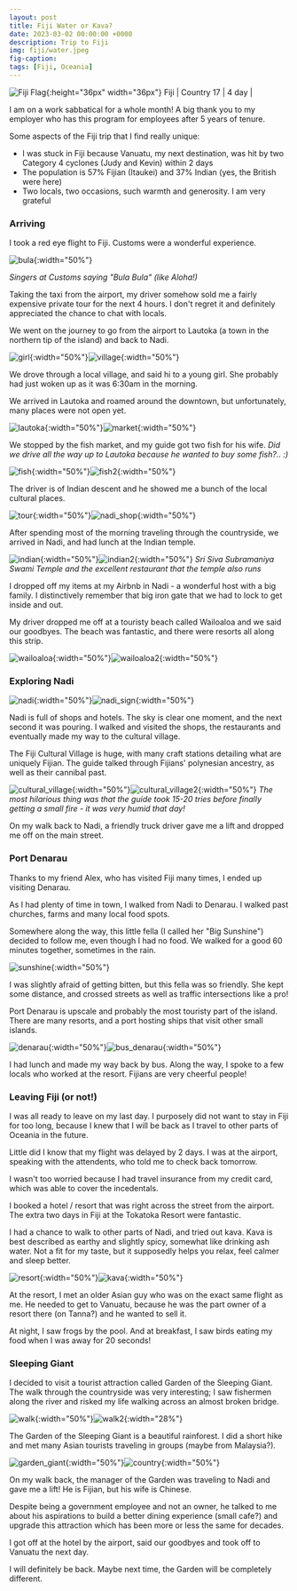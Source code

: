 ```yaml
---
layout: post
title: Fiji Water or Kava? 
date: 2023-03-02 00:00:00 +0000
description: Trip to Fiji
img: fiji/water.jpeg
fig-caption:
tags: [Fiji, Oceania]
---
```


![Fiji Flag]({{site.baseurl}}/assets/img/flags/4x3/fj.svg){:height="36px" width="36px"} Fiji \| Country 17 \| 4 day \| 

I am on a work sabbatical for a whole month! A big thank you to my employer who has this program for employees after 5 years of tenure. 

Some aspects of the Fiji trip that I find really unique: 
* I was stuck in Fiji because Vanuatu, my next destination, was hit by two Category 4 cyclones (Judy and Kevin) within 2 days
* The population is 57% Fijian (Itaukei) and 37% Indian (yes, the British were here)
* Two locals, two occasions, such warmth and generosity. I am very grateful

### Arriving

I took a red eye flight to Fiji. Customs were a wonderful experience. 

![bula]({{site.baseurl}}/assets/img/fiji/bula.jpeg){:width="50%"}

*Singers at Customs saying "Bula Bula" (like Aloha!)* 

Taking the taxi from the airport, my driver somehow sold me a fairly expensive private tour for the next 4 hours. I don't regret it and definitely appreciated the chance to chat with locals. 

We went on the journey to go from the airport to Lautoka (a town in the northern tip of the island) and back to Nadi. 

![girl]({{site.baseurl}}/assets/img/fiji/girl.jpeg){:width="50%"}![village]({{site.baseurl}}/assets/img/fiji/village.jpeg){:width="50%"}

We drove through a local village, and said hi to a young girl. She probably had just woken up as it was 6:30am in the morning. 

We arrived in Lautoka and roamed around the downtown, but unfortunately, many places were not open yet. 

![lautoka]({{site.baseurl}}/assets/img/fiji/lautoka.jpeg){:width="50%"}![market]({{site.baseurl}}/assets/img/fiji/market.jpeg){:width="50%"}

We stopped by the fish market, and my guide got two fish for his wife. *Did we drive all the way up to Lautoka because he wanted to buy some fish?.. :)*

![fish]({{site.baseurl}}/assets/img/fiji/fish.jpeg){:width="50%"}![fish2]({{site.baseurl}}/assets/img/fiji/fish2.jpeg){:width="50%"}

The driver is of Indian descent and he showed me a bunch of the local cultural places. 

![tour]({{site.baseurl}}/assets/img/fiji/tour.jpeg){:width="50%"}![nadi_shop]({{site.baseurl}}/assets/img/fiji/nadi_shop.jpeg){:width="50%"}

After spending most of the morning traveling through the countryside, we arrived in Nadi, and had lunch at the Indian temple. 

![indian]({{site.baseurl}}/assets/img/fiji/indian.jpeg){:width="50%"}![indian2]({{site.baseurl}}/assets/img/fiji/indian2.jpeg){:width="50%"}
*Sri Siva Subramaniya Swami Temple and the excellent restaurant that the temple also runs*

I dropped off my items at my Airbnb in Nadi - a wonderful host with a big family. I distinctively remember that big iron gate that we had to lock to get inside and out. 

My driver dropped me off at a touristy beach called Wailoaloa and we said our goodbyes. The beach was fantastic, and there were resorts all along this strip.

![wailoaloa]({{site.baseurl}}/assets/img/fiji/wailoaloa.jpeg){:width="50%"}![wailoaloa2]({{site.baseurl}}/assets/img/fiji/wailoaloa2.jpeg){:width="50%"}

### Exploring Nadi

![nadi]({{site.baseurl}}/assets/img/fiji/nadi.jpeg){:width="50%"}![nadi_sign]({{site.baseurl}}/assets/img/fiji/nadi_sign.jpeg){:width="50%"}

Nadi is full of shops and hotels. The sky is clear one moment, and the next second it was pouring. I walked and visited the shops, the restaurants and eventually made my way to the cultural village. 

The Fiji Cultural Village is huge, with many craft stations detailing what are uniquely Fijian. The guide talked through Fijians' polynesian ancestry, as well as their cannibal past.  

![cultural_village]({{site.baseurl}}/assets/img/fiji/cultural_village.jpeg){:width="50%"}![cultural_village2]({{site.baseurl}}/assets/img/fiji/cultural_village2.jpeg){:width="50%"}
*The most hilarious thing was that the guide took 15-20 tries before finally getting a small fire - it was very humid that day!*

On my walk back to Nadi, a friendly truck driver gave me a lift and dropped me off on the main street.  

### Port Denarau 

Thanks to my friend Alex, who has visited Fiji many times, I ended up visiting Denarau. 

As I had plenty of time in town, I walked from Nadi to Denarau. I walked past churches, farms and many local food spots. 

Somewhere along the way, this little fella (I called her "Big Sunshine") decided to follow me, even though I had no food. We walked for a good 60 minutes together, sometimes in the rain. 

![sunshine]({{site.baseurl}}/assets/img/fiji/sunshine.jpeg){:width="50%"}

I was slightly afraid of getting bitten, but this fella was so friendly. She kept some distance, and crossed streets as well as traffic intersections like a pro!

Port Denarau is upscale and probably the most touristy part of the island. There are many resorts, and a port hosting ships that visit other small islands. 

![denarau]({{site.baseurl}}/assets/img/fiji/denarau.jpeg){:width="50%"}![bus_denarau]({{site.baseurl}}/assets/img/fiji/bus_denarau.jpeg){:width="50%"}

I had lunch and made my way back by bus. Along the way, I spoke to a few locals who worked at the resort. Fijians are very cheerful people!

### Leaving Fiji (or not!)

I was all ready to leave on my last day. I purposely did not want to stay in Fiji for too long, because I knew that I will be back as I travel to other parts of Oceania in the future. 

Little did I know that my flight was delayed by 2 days. I was at the airport, speaking with the attendents, who told me to check back tomorrow. 

I wasn't too worried because I had travel insurance from my credit card, which was able to cover the incedentals. 

I booked a hotel / resort that was right across the street from the airport. The extra two days in Fiji at the Tokatoka Resort were fantastic. 

I had a chance to walk to other parts of Nadi, and tried out kava. Kava is best described as earthy and slightly spicy, somewhat like drinking ash water. Not a fit for my taste, but it supposedly helps you relax, feel calmer and sleep better. 

![resort]({{site.baseurl}}/assets/img/fiji/resort.jpeg){:width="50%"}![kava]({{site.baseurl}}/assets/img/fiji/kava.jpeg){:width="50%"}

At the resort, I met an older Asian guy who was on the exact same flight as me. He needed to get to Vanuatu, because he was the part owner of a resort there (on Tanna?) and he wanted to sell it. 

At night, I saw frogs by the pool. And at breakfast, I saw birds eating my food when I was away for 20 seconds!

### Sleeping Giant

I decided to visit a tourist attraction called Garden of the Sleeping Giant. The walk through the countryside was very interesting; I saw fishermen along the river and risked my life walking across an almost broken bridge.

![walk]({{site.baseurl}}/assets/img/fiji/walk.jpeg){:width="50%"}![walk2]({{site.baseurl}}/assets/img/fiji/walk2.jpeg){:width="28%"}

The Garden of the Sleeping Giant is a beautiful rainforest. I did a short hike and met many Asian tourists traveling in groups (maybe from Malaysia?). 

![garden_giant]({{site.baseurl}}/assets/img/fiji/garden_giant.jpeg){:width="50%"}![country]({{site.baseurl}}/assets/img/fiji/country.jpeg){:width="50%"}

On my walk back, the manager of the Garden was traveling to Nadi and gave me a lift! He is Fijian, but his wife is Chinese. 

Despite being a government employee and not an owner, he talked to me about his aspirations to build a better dining experience (small cafe?) and upgrade this attraction which has been more or less the same for decades. 

I got off at the hotel by the airport, said our goodbyes and took off to Vanuatu the next day.  

I will definitely be back. Maybe next time, the Garden will be completely different. 

